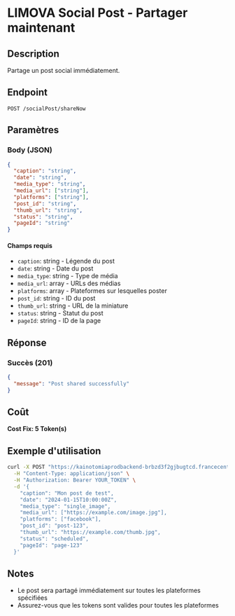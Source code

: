 # LIMOVA Social Post - Partager maintenant

## Description
Partage un post social immédiatement.

## Endpoint
```
POST /socialPost/shareNow
```

## Paramètres

### Body (JSON)
```json
{
  "caption": "string",
  "date": "string",
  "media_type": "string",
  "media_url": ["string"],
  "platforms": ["string"],
  "post_id": "string",
  "thumb_url": "string",
  "status": "string",
  "pageId": "string"
}
```

#### Champs requis
- `caption`: string - Légende du post
- `date`: string - Date du post
- `media_type`: string - Type de média
- `media_url`: array - URLs des médias
- `platforms`: array - Plateformes sur lesquelles poster
- `post_id`: string - ID du post
- `thumb_url`: string - URL de la miniature
- `status`: string - Statut du post
- `pageId`: string - ID de la page

## Réponse

### Succès (201)
```json
{
  "message": "Post shared successfully"
}
```

## Coût
**Cost Fix: 5 Token(s)**

## Exemple d'utilisation

```bash
curl -X POST "https://kainotomiaprodbackend-brbzd3f2gjbugtcd.francecentral-01.azurewebsites.net/socialPost/shareNow" \
  -H "Content-Type: application/json" \
  -H "Authorization: Bearer YOUR_TOKEN" \
  -d '{
    "caption": "Mon post de test",
    "date": "2024-01-15T10:00:00Z",
    "media_type": "single_image",
    "media_url": ["https://example.com/image.jpg"],
    "platforms": ["facebook"],
    "post_id": "post-123",
    "thumb_url": "https://example.com/thumb.jpg",
    "status": "scheduled",
    "pageId": "page-123"
  }'
```

## Notes
- Le post sera partagé immédiatement sur toutes les plateformes spécifiées
- Assurez-vous que les tokens sont valides pour toutes les plateformes 